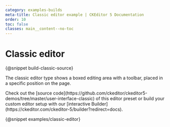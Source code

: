 ```yaml
---
category: examples-builds
meta-title: Classic editor example | CKEditor 5 Documentation
order: 10
toc: false
classes: main__content--no-toc
---
```


# Classic editor

{@snippet build-classic-source}

The classic editor type shows a boxed editing area with a toolbar, placed in a specific position on the page.

<info-box hint>
	Check out the [source code](https://github.com/ckeditor/ckeditor5-demos/tree/master/user-interface-classic) of this editor preset or build your custom editor setup with our [interactive Builder](https://ckeditor.com/ckeditor-5/builder?redirect=docs).
</info-box>

{@snippet examples/classic-editor}
